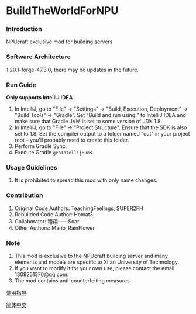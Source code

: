 # BuildTheWorldForNPU

### Introduction
NPUcraft exclusive mod for building servers

### Software Architecture
1.20.1-forge-47.3.0, there may be updates in the future.

### Run Guide
**Only supports IntelliJ IDEA**
1. In IntelliJ, go to "File" -> "Settings" -> "Build, Execution, Deployment" -> "Build Tools" -> "Gradle". Set "Build and run using:" to IntelliJ IDEA and make sure that Gradle JVM is set to some version of JDK 1.8.
2. In IntelliJ, go to "File" -> "Project Structure". Ensure that the SDK is also set to 1.8. Set the compiler output to a folder named "out" in your project root – you'll probably need to create this folder.
3. Perform Gradle Sync.
4. Execute Gradle `genIntellijRuns`.

### Usage Guidelines

1. It is prohibited to spread this mod with only name changes.

### Contribution

1. Original Code Authors: TeachingFeelings, SUPER2FH
2. Rebuilded Code Author: Homat3
3. Collaborator: 翱翔——Soar
4. Other Authors: Mario_RainFlower

### Note

1. This mod is exclusive to the NPUcraft building server and many elements and models are specific to Xi'an University of Technology.
2. If you want to modify it for your own use, please contact the email 1309251370@qq.com.
3. The mod contains anti-counterfeiting measures.

[使用指导](Instructions.md)


[简体中文](README.zh_cn.md)